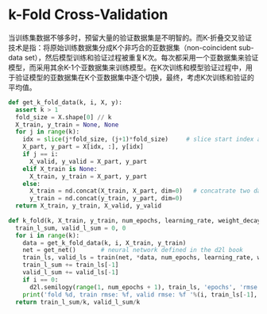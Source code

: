 # k-Fold Cross-Validation
当训练集数据不够多时，预留大量的验证数据集是不明智的。而K-折叠交叉验证技术是指：将原始训练数据集分成K个非巧合的亚数据集（non-coincident sub-data set），然后模型训练和验证过程被重复K次。每次都采用一个亚数据集来验证模型，而采用其余K-1个亚数据集来训练模型。在K次训练和模型验证过程中，用于验证模型的亚数据集在K个亚数据集中逐个切换，最终，考虑K次训练和验证的平均值。
```python
def get_k_fold_data(k, i, X, y):
  assert k > 1
  fold_size = X.shape[0] // k
  X_train, y_train = None, None
  for j in range(k):
    idx = slice(j*fold_size, (j+1)*fold_size)     # slice start index and stop index
    X_part, y_part = X[idx, :], y[idx]
    if j == i:
      X_valid, y_valid = X_part, y_part
    elif X_train is None:
      X_train, y_train = X_part, y_part
    else:
      X_train = nd.concat(X_train, X_part, dim=0)   # concatrate two data arrays
      y_train = nd.concat(y_train, y_part, dim=0)
  return X_train, y_train, X_valid, y_valid
  
def k_fold(k, X_train, y_train, num_epochs, learning_rate, weight_decay, batch_size):
  train_l_sum, valid_l_sum = 0, 0
  for i in range(k):
    data = get_k_fold_data(k, i, X_train, y_train)
    net = get_net()       # neural network defined in the d2l book
    train_ls, valid_ls = train(net, *data, num_epochs, learning_rate, weight_decay, batch_size)   # nn training function
    train_l_sum += train_ls[-1]
    valid_l_sum += valid_ls[-1]
    if i == 0:
      d2l.semilogy(range(1, num_epochs + 1), train_ls, 'epochs', 'rmse', range(1, num_epochs + 1), valid_ls, ['train', 'valid'])
    print('fold %d, train rmse: %f, valid rmse: %f '%(i, train_ls[-1], valid_ls[-1]))
  return train_l_sum/k, valid_l_sum/k
  ```
